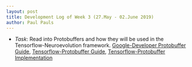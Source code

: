 ```yaml
---
layout: post
title: Development Log of Week 3 (27.May - 02.June 2019)
author: Paul Pauls
---
```



* _Task_: Read into Protobuffers and how they will be used in the Tensorflow-Neuroevolution framework. [Google-Developer Protobuffer Guide](https://developers.google.com/protocol-buffers/), [Tensorflow-Protobuffer Guide](https://www.tensorflow.org/guide/extend/model_files), [Tensorflow-Protobuffer Implementation](https://github.com/tensorflow/tensorflow/tree/master/tensorflow/core/protobuf)



